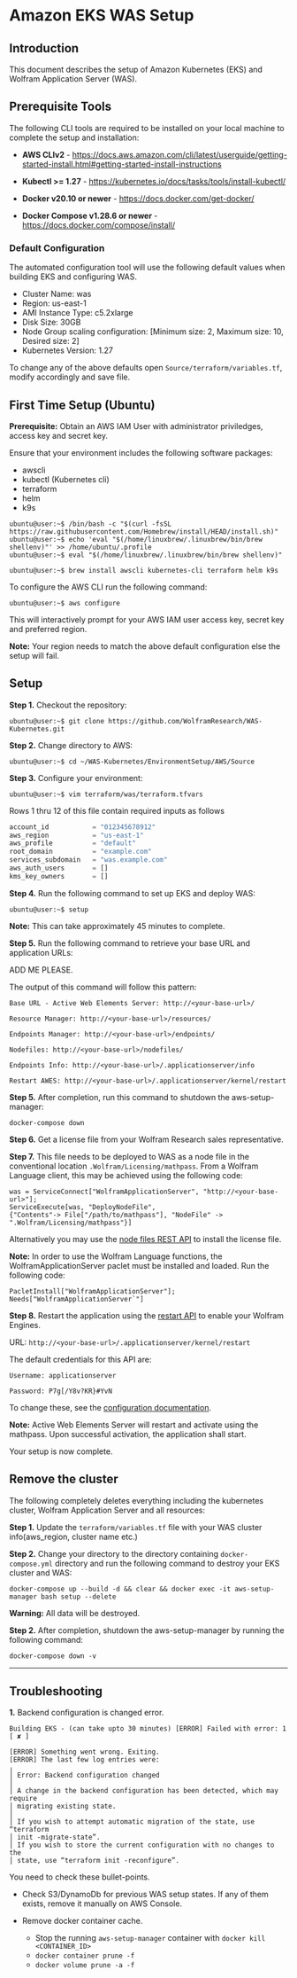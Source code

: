 # Amazon EKS WAS Setup

## Introduction

This document describes the setup of Amazon Kubernetes (EKS) and Wolfram Application Server (WAS).


## Prerequisite Tools

The following CLI tools are required to be installed on your local machine to complete the setup and installation:

* **AWS CLIv2** - https://docs.aws.amazon.com/cli/latest/userguide/getting-started-install.html#getting-started-install-instructions

* **Kubectl >= 1.27** - https://kubernetes.io/docs/tasks/tools/install-kubectl/

* **Docker v20.10 or newer** - https://docs.docker.com/get-docker/

* **Docker Compose  v1.28.6 or newer** - https://docs.docker.com/compose/install/


### Default Configuration
The automated configuration tool will use the following default values when building EKS and configuring WAS.

* Cluster Name: was
* Region: us-east-1
* AMI Instance Type: c5.2xlarge
* Disk Size: 30GB
* Node Group scaling configuration: [Minimum size: 2, Maximum size: 10, Desired size: 2]
* Kubernetes Version: 1.27

To change any of the above defaults open `Source/terraform/variables.tf`, modify accordingly and save file.


## First Time Setup (Ubuntu)

**Prerequisite:** Obtain an AWS IAM User with administrator priviledges, access key and secret key.

Ensure that your environment includes the following software packages:

* awscli
* kubectl (Kubernetes cli)
* terraform
* helm
* k9s

```console
ubuntu@user:~$ /bin/bash -c "$(curl -fsSL https://raw.githubusercontent.com/Homebrew/install/HEAD/install.sh)"
ubuntu@user:~$ echo 'eval "$(/home/linuxbrew/.linuxbrew/bin/brew shellenv)"' >> /home/ubuntu/.profile
ubuntu@user:~$ eval "$(/home/linuxbrew/.linuxbrew/bin/brew shellenv)"
```

```console
ubuntu@user:~$ brew install awscli kubernetes-cli terraform helm k9s
```

To configure the AWS CLI run the following command:

```console
ubuntu@user:~$ aws configure
```

This will interactively prompt for your AWS IAM user access key, secret key and preferred region.

**Note:** Your region needs to match the above default configuration else the setup will fail.

## Setup

**Step 1.** Checkout the repository:

```console
ubuntu@user:~$ git clone https://github.com/WolframResearch/WAS-Kubernetes.git
```

**Step 2.** Change directory to AWS:

```console
ubuntu@user:~$ cd ~/WAS-Kubernetes/EnvironmentSetup/AWS/Source
```

**Step 3.** Configure your environment:

```console
ubuntu@user:~$ vim terraform/was/terraform.tfvars
```

Rows 1 thru 12 of this file contain required inputs as follows

```terraform
account_id           = "012345678912"
aws_region           = "us-east-1"
aws_profile          = "default"
root_domain          = "example.com"
services_subdomain   = "was.example.com"
aws_auth_users       = []
kms_key_owners       = []
```


**Step 4.** Run the following command to set up EKS and deploy WAS:

```console
ubuntu@user:~$ setup
```

**Note:** This can take approximately 45 minutes to complete.


**Step 5.** Run the following command to retrieve your base URL and application URLs:


ADD ME PLEASE.


The output of this command will follow this pattern:
	
	Base URL - Active Web Elements Server: http://<your-base-url>/
	
	Resource Manager: http://<your-base-url>/resources/
	
	Endpoints Manager: http://<your-base-url>/endpoints/
	
	Nodefiles: http://<your-base-url>/nodefiles/
	
	Endpoints Info: http://<your-base-url>/.applicationserver/info
	
	Restart AWES: http://<your-base-url>/.applicationserver/kernel/restart



**Step 5.** After completion, run this command to shutdown the aws-setup-manager:

	docker-compose down


**Step 6.** Get a license file from your Wolfram Research sales representative.


**Step 7.** This file needs to be deployed to WAS as a node file in the conventional location `.Wolfram/Licensing/mathpass`. From a Wolfram Language client, this may be achieved using the following code: 

    was = ServiceConnect["WolframApplicationServer", "http://<your-base-url>"];
    ServiceExecute[was, "DeployNodeFile",
    {"Contents"-> File["/path/to/mathpass"], "NodeFile" -> ".Wolfram/Licensing/mathpass"}]


Alternatively you may use the [node files REST API](../../Documentation/API/NodeFilesManager.md) to install the license file.

**Note:** In order to use the Wolfram Language functions, the WolframApplicationServer paclet must be installed and loaded. Run the following code:

    PacletInstall["WolframApplicationServer"];
    Needs["WolframApplicationServer`"]

**Step 8.** Restart the application using the [restart API](../../Documentation/API/Utilities.md) to enable your Wolfram Engines.

URL: `http://<your-base-url>/.applicationserver/kernel/restart`
	
The default credentials for this API are: 
	
	Username: applicationserver
	
	Password: P7g[/Y8v?KR}#YvN


To change these, see the [configuration documentation](../../Configuration.md).

**Note:** Active Web Elements Server will restart and activate using the mathpass. Upon successful activation, the application shall start. 

Your setup is now complete.


## Remove the cluster

The following completely deletes everything including the kubernetes cluster, Wolfram Application Server and all resources:

**Step 1.** Update the `terraform/variables.tf` file with your WAS cluster info(aws_region, cluster name etc.)

**Step 2.** Change your directory to the directory containing `docker-compose.yml` directory and run the following command to destroy your EKS cluster and WAS:

	docker-compose up --build -d && clear && docker exec -it aws-setup-manager bash setup --delete

**Warning:** All data will be destroyed.

**Step 2.** After completion, shutdown the aws-setup-manager by running the following command:

	docker-compose down	-v

---

## Troubleshooting

**1.** Backend configuration is changed error.
```
Building EKS - (can take upto 30 minutes) [ERROR] Failed with error: 1
[ ✘ ]

[ERROR] Something went wrong. Exiting.
[ERROR] The last few log entries were:
╷
│ Error: Backend configuration changed
│
│ A change in the backend configuration has been detected, which may require
│ migrating existing state.
│
│ If you wish to attempt automatic migration of the state, use “terraform
│ init -migrate-state”.
│ If you wish to store the current configuration with no changes to the
│ state, use “terraform init -reconfigure”.
```

You need to check these bullet-points.

* Check S3/DynamoDb for previous WAS setup states. If any of them exists, remove it manually on AWS Console.

  

* Remove docker container cache.

  * Stop the running `aws-setup-manager` container with `docker kill <CONTAINER_ID>`
  * `docker container prune -f`
  * `docker volume prune -a -f`
